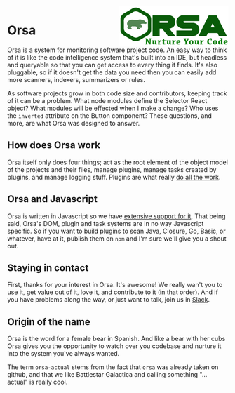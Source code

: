<img src="/assets/logo.png" align="right" style="width: 250px;" />

# Orsa

Orsa is a system for monitoring software project code. An easy way to think of it is like the code intelligence system that's built into an IDE, but headless and queryable so that you can get access to every thing it finds. It's also pluggable, so if it doesn't get the data you need then you can easily add more scanners, indexers, summarizers or rules.

As software projects grow in both code size and contributors, keeping track of it can be a problem. What node modules define the Selector React object? What modules will be effected when I make a change? Who uses the `inverted` attribute on the Button component? These questions, and more, are what Orsa was designed to answer.

## How does Orsa work

Orsa itself only does four things; act as the root element of the object model of the projects and their files, manage plugins, manage tasks created by plugins, and manage logging stuff. Plugins are what really [do all the work](https://github.com/orsa-actual/orsa/blob/master/docs/plugins.md).

## Orsa and Javascript

Orsa is written in Javascript so we have [extensive support for it](https://github.com/orsa-actual/orsa/blob/master/docs/javascript.md). That being said, Orsa's DOM, plugin and task systems are in no way Javascript specific. So if you want to build plugins to scan Java, Closure, Go, Basic, or whatever, have at it, publish them on `npm` and I'm sure we'll give you a shout out.

## Staying in contact

First, thanks for your interest in Orsa. It's awesome! We really wan't you to use it, get value out of it, love it, and contribute to it (in that order). And if you have problems along the way, or just want to talk, join us in [Slack](https://orsa-actual.slack.com).

## Origin of the name

Orsa is the word for a female bear in Spanish. And like a bear with her cubs Orsa gives you the opportunity to watch over you codebase and nurture it into the system you've always wanted.

The term `orsa-actual` stems from the fact that `orsa` was already taken on github, and that we like Battlestar Galactica and calling something "... actual" is really cool.
